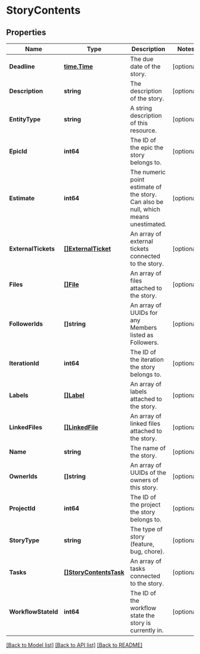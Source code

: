 # StoryContents

## Properties

Name | Type | Description | Notes
------------ | ------------- | ------------- | -------------
**Deadline** | [**time.Time**](time.Time.md) | The due date of the story. | [optional] 
**Description** | **string** | The description of the story. | [optional] 
**EntityType** | **string** | A string description of this resource. | [optional] 
**EpicId** | **int64** | The ID of the epic the story belongs to. | [optional] 
**Estimate** | **int64** | The numeric point estimate of the story. Can also be null, which means unestimated. | [optional] 
**ExternalTickets** | [**[]ExternalTicket**](ExternalTicket.md) | An array of external tickets connected to the story. | [optional] 
**Files** | [**[]File**](File.md) | An array of files attached to the story. | [optional] 
**FollowerIds** | **[]string** | An array of UUIDs for any Members listed as Followers. | [optional] 
**IterationId** | **int64** | The ID of the iteration the story belongs to. | [optional] 
**Labels** | [**[]Label**](Label.md) | An array of labels attached to the story. | [optional] 
**LinkedFiles** | [**[]LinkedFile**](LinkedFile.md) | An array of linked files attached to the story. | [optional] 
**Name** | **string** | The name of the story. | [optional] 
**OwnerIds** | **[]string** | An array of UUIDs of the owners of this story. | [optional] 
**ProjectId** | **int64** | The ID of the project the story belongs to. | [optional] 
**StoryType** | **string** | The type of story (feature, bug, chore). | [optional] 
**Tasks** | [**[]StoryContentsTask**](StoryContentsTask.md) | An array of tasks connected to the story. | [optional] 
**WorkflowStateId** | **int64** | The ID of the workflow state the story is currently in. | [optional] 

[[Back to Model list]](../README.md#documentation-for-models) [[Back to API list]](../README.md#documentation-for-api-endpoints) [[Back to README]](../README.md)


